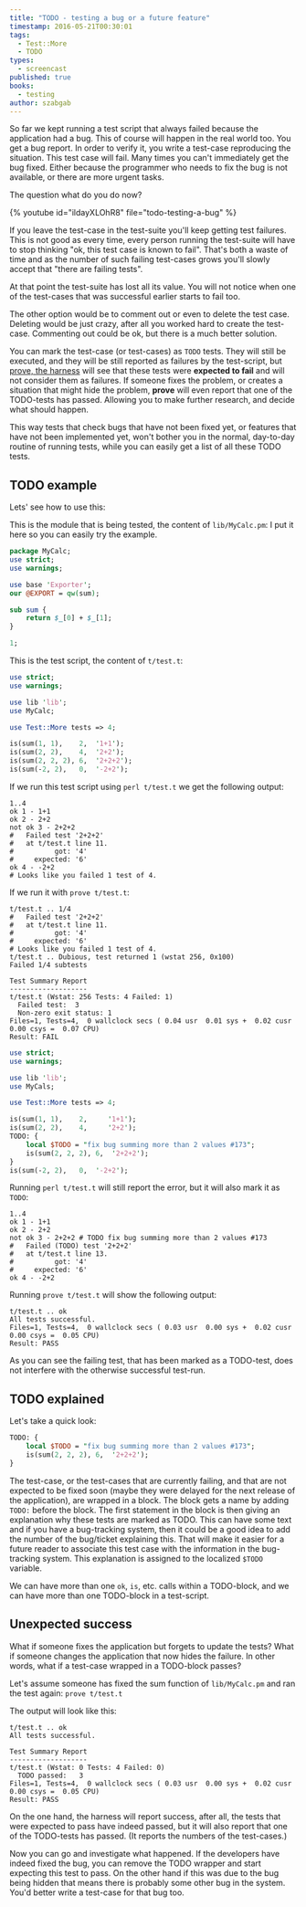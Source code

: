 ```yaml
---
title: "TODO - testing a bug or a future feature"
timestamp: 2016-05-21T00:30:01
tags:
  - Test::More
  - TODO
types:
  - screencast
published: true
books:
  - testing
author: szabgab
---
```



So far we kept running a test script that always failed because the application had a bug. This of course will happen in the real world too.
You get a bug report. In order to verify it, you write a test-case reproducing the situation. This test case will fail.
Many times you can't immediately get the bug fixed. Either because the programmer who needs to fix the bug is not available, or there are
more urgent tasks.

The question what do you do now?


{% youtube id="ildayXLOhR8" file="todo-testing-a-bug" %}

If you leave the test-case in the test-suite you'll keep getting test failures. This is not good
as every time, every person running the test-suite will have to stop thinking "ok, this test case is known to fail". That's both a waste
of time and as the number of such failing test-cases grows you'll slowly accept that "there are failing tests".

At that point the test-suite has lost all its value. You will not notice when one of the test-cases that was successful earlier
starts to fail too.

The other option would be to comment out or even to delete the test case. Deleting would be just crazy, after all you worked hard
to create the test-case. Commenting out could be ok, but there is a much better solution.

You can mark the test-case (or test-cases) as `TODO` tests. They will still be executed, and they will be still reported as
failures by the test-script, but [prove, the harness](/prove-the-harness) will see that these tests were
**expected to fail** and will not consider them as failures. If someone fixes the problem, or creates a situation that might hide
the problem, **prove** will even report that one of the TODO-tests has passed. Allowing you to make further research, and decide
what should happen.

This way tests that check bugs that have not been fixed yet, or features that have not been implemented yet, won't bother you in
the normal, day-to-day routine of running tests, while you can easily get a list of all these TODO tests.


## TODO example

Lets' see how to use this:

This is the module that is being tested, the content of `lib/MyCalc.pm`:
I put it here so you can easily try the example.

```perl
package MyCalc;
use strict;
use warnings;

use base 'Exporter';
our @EXPORT = qw(sum);

sub sum {
    return $_[0] + $_[1];
}

1;
```


This is the test script, the content of `t/test.t`:

```perl
use strict;
use warnings;

use lib 'lib';
use MyCalc;

use Test::More tests => 4;

is(sum(1, 1),    2,  '1+1');
is(sum(2, 2),    4,  '2+2');
is(sum(2, 2, 2), 6,  '2+2+2');
is(sum(-2, 2),   0,  '-2+2');
```

If we run this test script using `perl t/test.t`
we get the following output:

```
1..4
ok 1 - 1+1
ok 2 - 2+2
not ok 3 - 2+2+2
#   Failed test '2+2+2'
#   at t/test.t line 11.
#          got: '4'
#     expected: '6'
ok 4 - -2+2
# Looks like you failed 1 test of 4.
```


If we run it with `prove t/test.t`:

```
t/test.t .. 1/4 
#   Failed test '2+2+2'
#   at t/test.t line 11.
#          got: '4'
#     expected: '6'
# Looks like you failed 1 test of 4.
t/test.t .. Dubious, test returned 1 (wstat 256, 0x100)
Failed 1/4 subtests 

Test Summary Report
-------------------
t/test.t (Wstat: 256 Tests: 4 Failed: 1)
  Failed test:  3
  Non-zero exit status: 1
Files=1, Tests=4,  0 wallclock secs ( 0.04 usr  0.01 sys +  0.02 cusr  0.00 csys =  0.07 CPU)
Result: FAIL
```


```perl
use strict;
use warnings;

use lib 'lib';
use MyCals;

use Test::More tests => 4;

is(sum(1, 1),    2,     '1+1');
is(sum(2, 2),    4,     '2+2');
TODO: {
    local $TODO = "fix bug summing more than 2 values #173";
    is(sum(2, 2, 2), 6,  '2+2+2');
}
is(sum(-2, 2),   0,  '-2+2');
```

Running `perl t/test.t` will still report the error, but it will also mark it as `TODO`:

```
1..4
ok 1 - 1+1
ok 2 - 2+2
not ok 3 - 2+2+2 # TODO fix bug summing more than 2 values #173
#   Failed (TODO) test '2+2+2'
#   at t/test.t line 13.
#          got: '4'
#     expected: '6'
ok 4 - -2+2
```

Running `prove t/test.t` will show the following output:

```
t/test.t .. ok   
All tests successful.
Files=1, Tests=4,  0 wallclock secs ( 0.03 usr  0.00 sys +  0.02 cusr  0.00 csys =  0.05 CPU)
Result: PASS
```

As you can see the failing test, that has been marked as a TODO-test, does not interfere with the otherwise
successful test-run.

## TODO explained

Let's take a quick look:

```perl
TODO: {
    local $TODO = "fix bug summing more than 2 values #173";
    is(sum(2, 2, 2), 6,  '2+2+2');
}
```

The test-case, or the test-cases that are currently failing, and that are not expected to be fixed
soon (maybe they were delayed for the next release of the application), are wrapped in a block.
The block gets a name by adding `TODO:` before the block. The first statement in the block
is then giving an explanation why these tests are marked as TODO. This can have some text and if
you have a bug-tracking system, then it could be a good idea to add the number of the bug/ticket
explaining this. That will make it easier for a future reader to associate this test case with the
information in the bug-tracking system. This explanation is assigned to the localized `$TODO`
variable.

We can have more than one `ok`, `is`, etc. calls within a TODO-block, and we can have
more than one TODO-block in a test-script.


## Unexpected success

What if someone fixes the application but forgets to update the tests? What if someone changes the application that
now hides the failure. In other words, what if a test-case wrapped in a TODO-block passes?

Let's assume someone has fixed the sum function of `lib/MyCalc.pm` and ran the test again:
`prove t/test.t`

The output will look like this:

```
t/test.t .. ok   
All tests successful.

Test Summary Report
-------------------
t/test.t (Wstat: 0 Tests: 4 Failed: 0)
  TODO passed:   3
Files=1, Tests=4,  0 wallclock secs ( 0.03 usr  0.00 sys +  0.02 cusr  0.00 csys =  0.05 CPU)
Result: PASS
```

On the one hand, the harness will report success, after all, the tests that were expected to pass have indeed passed,
but it will also report that one of the TODO-tests has passed. (It reports the numbers of the test-cases.)
 
Now you can go and investigate what happened. If the developers have indeed fixed the bug, you can remove the
TODO wrapper and start expecting this test to pass. On the other hand if this was due to the bug being hidden
that means there is probably some other bug in the system. You'd better write a test-case for that bug too.

